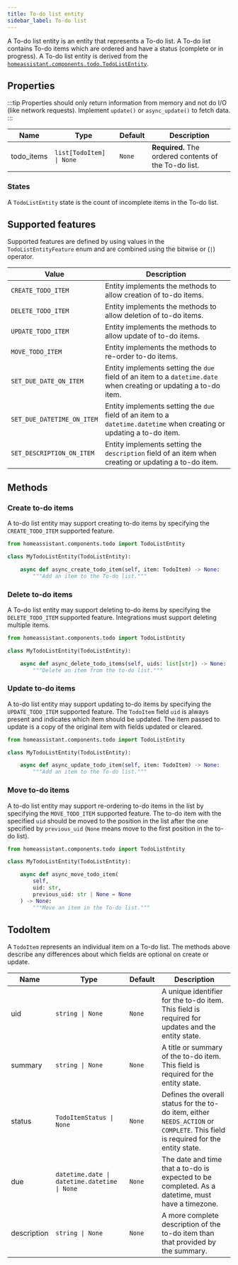 ```yaml
---
title: To-do list entity
sidebar_label: To-do list
---
```


A To-do list entity is an entity that represents a To-do list. A To-do list contains
To-do items which are ordered and have a status (complete or in progress). A To-do list entity is derived from the [`homeassistant.components.todo.TodoListEntity`](https://github.com/home-assistant/core/blob/dev/homeassistant/components/todo/__init__.py).

## Properties

:::tip
Properties should only return information from memory and not do I/O (like network requests). Implement `update()` or `async_update()` to fetch data.
:::

| Name  | Type          | Default               | Description                                             |
| ----- | ------------- | --------------------- | ------------------------------------------------------- |
| todo_items | <code>list[TodoItem] &#124; None</code> | `None` | **Required.** The ordered contents of the To-do list. |

### States

A `TodoListEntity` state is the count of incomplete items in the To-do list.

## Supported features

Supported features are defined by using values in the `TodoListEntityFeature` enum
and are combined using the bitwise or (`|`) operator.

| Value                      | Description                                                        |
| -------------------------- | ------------------------------------------------------------------ |
| `CREATE_TODO_ITEM`         | Entity implements the methods to allow creation of to-do items.  |
| `DELETE_TODO_ITEM`         | Entity implements the methods to allow deletion of to-do items.  |
| `UPDATE_TODO_ITEM`         | Entity implements the methods to allow update of to-do items.  |
| `MOVE_TODO_ITEM`           | Entity implements the methods to re-order to-do items.  |
| `SET_DUE_DATE_ON_ITEM`     | Entity implements setting the `due` field of an item to a `datetime.date` when creating or updating a to-do item. |
| `SET_DUE_DATETIME_ON_ITEM` | Entity implements setting the `due` field of an item to a `datetime.datetime` when creating or updating a to-do item. |
| `SET_DESCRIPTION_ON_ITEM`  | Entity implements setting the `description` field of an item when creating or updating a to-do item.  |

## Methods

### Create to-do items

A to-do list entity may support creating to-do items by specifying the `CREATE_TODO_ITEM`
supported feature.

```python
from homeassistant.components.todo import TodoListEntity

class MyTodoListEntity(TodoListEntity):

    async def async_create_todo_item(self, item: TodoItem) -> None:
        """Add an item to the To-do list."""
```

### Delete to-do items

A To-do list entity may support deleting to-do items by specifying the `DELETE_TODO_ITEM`
supported feature. Integrations must support deleting multiple items.

```python
from homeassistant.components.todo import TodoListEntity

class MyTodoListEntity(TodoListEntity):

    async def async_delete_todo_items(self, uids: list[str]) -> None:
        """Delete an item from the to-do list."""
```

### Update to-do items

A to-do list entity may support updating to-do items by specifying the `UPDATE_TODO_ITEM`
supported feature. The `TodoItem` field `uid` is always present and indicates
which item should be updated. The item passed to update is a copy of the original
item with fields updated or cleared.

```python
from homeassistant.components.todo import TodoListEntity

class MyTodoListEntity(TodoListEntity):

    async def async_update_todo_item(self, item: TodoItem) -> None:
        """Add an item to the To-do list."""
```

### Move to-do items

A to-do list entity may support re-ordering to-do items in the list by specifying
the `MOVE_TODO_ITEM` supported feature. The to-do item with the specified `uid`
should be moved to the position in the list after the one specified by `previous_uid` (`None` means move to the first
position in the to-do list).

```python
from homeassistant.components.todo import TodoListEntity

class MyTodoListEntity(TodoListEntity):

    async def async_move_todo_item(
        self,
        uid: str,
        previous_uid: str | None = None
    ) -> None:
        """Move an item in the To-do list."""
```

## TodoItem

A `TodoItem` represents an individual item on a To-do list. The methods
above describe any differences about which fields are optional on create or
update.

| Name        | Type             | Default      | Description                                                                                                                                     |
| ----------- | ---------------- | ------------ | ----------------------------------------------------------------------------------------------------------------------------------------------- |
| uid | <code>string &#124; None</code> | `None` | A unique identifier for the to-do item. This field is required for updates and the entity state.
| summary | <code>string &#124; None</code>  | `None` | A title or summary of the to-do item. This field is required for the entity state.
| status | <code>TodoItemStatus &#124; None</code> | `None` | Defines the overall status for the to-do item, either `NEEDS_ACTION` or `COMPLETE`. This field is required for the entity state.
| due | <code>datetime.date &#124; datetime.datetime &#124; None</code> | `None` | The date and time that a to-do is expected to be completed. As a datetime, must have a timezone.
| description | <code>string &#124; None</code>  | `None` | A more complete description of the to-do item than that provided by the summary.
